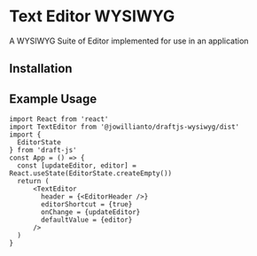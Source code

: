 # Text Editor WYSIWYG
A WYSIWYG Suite of Editor implemented for use in an application
## Installation
## Example Usage
```tsx
import React from 'react'
import TextEditor from '@jowillianto/draftjs-wysiwyg/dist'
import {
  EditorState
} from 'draft-js'
const App = () => {
  const [updateEditor, editor] = React.useState(EditorState.createEmpty())
  return (
      <TextEditor 
        header = {<EditorHeader />}
        editorShortcut = {true}
        onChange = {updateEditor}
        defaultValue = {editor}
      />
  )
}
```